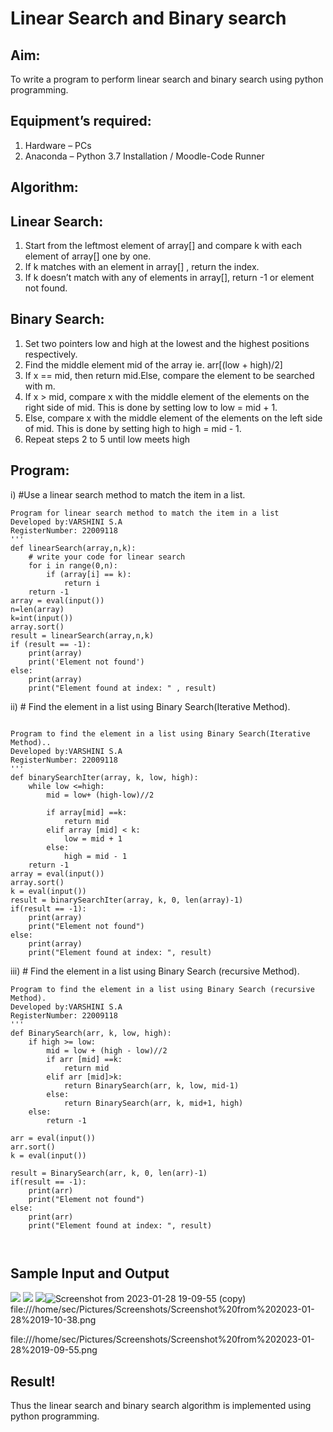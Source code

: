 # Linear Search and Binary search
## Aim:

To write a program to perform linear search and binary search using python programming.

## Equipment’s required:

1.	Hardware – PCs
2.	Anaconda – Python 3.7 Installation / Moodle-Code Runner

## Algorithm:

## Linear Search:

1.	Start from the leftmost element of array[] and compare k with each element of array[] one by one.
2.	If k matches with an element in array[] , return the index.
3.	If k doesn’t match with any of elements in array[], return -1 or element not found.

## Binary Search:

1.	Set two pointers low and high at the lowest and the highest positions respectively.
2.	Find the middle element mid of the array ie. arr[(low + high)/2]
3.	If x == mid, then return mid.Else, compare the element to be searched with m.
4.	If x > mid, compare x with the middle element of the elements on the right side of mid. This is done by setting low to low = mid + 1.
5.	Else, compare x with the middle element of the elements on the left side of mid. This is done by setting high to high = mid - 1.
6.	Repeat steps 2 to 5 until low meets high

## Program:


i)	#Use a linear search method to match the item in a list.
```
Program for linear search method to match the item in a list
Developed by:VARSHINI S.A
RegisterNumber: 22009118
'''
def linearSearch(array,n,k):
    # write your code for linear search
    for i in range(0,n):
        if (array[i] == k):
            return i
    return -1
array = eval(input())
n=len(array)
k=int(input())
array.sort()
result = linearSearch(array,n,k)
if (result == -1):
    print(array)
    print('Element not found')
else:
    print(array)
    print("Element found at index: " , result)
```

ii)	# Find the element in a list using Binary Search(Iterative Method).
```

Program to find the element in a list using Binary Search(Iterative Method)..
Developed by:VARSHINI S.A
RegisterNumber: 22009118
'''
def binarySearchIter(array, k, low, high):
    while low <=high:
        mid = low+ (high-low)//2
        
        if array[mid] ==k:
            return mid
        elif array [mid] < k:
            low = mid + 1
        else:
            high = mid - 1
    return -1
array = eval(input())
array.sort()
k = eval(input())
result = binarySearchIter(array, k, 0, len(array)-1)
if(result == -1):
    print(array)
    print("Element not found")
else:
    print(array)
    print("Element found at index: ", result)

```

iii)	# Find the element in a list using Binary Search (recursive Method).
```
Program to find the element in a list using Binary Search (recursive Method).
Developed by:VARSHINI S.A
RegisterNumber: 22009118
'''
def BinarySearch(arr, k, low, high):
    if high >= low:
        mid = low + (high - low)//2
        if arr [mid] ==k:
            return mid
        elif arr [mid]>k:
            return BinarySearch(arr, k, low, mid-1)
        else:
            return BinarySearch(arr, k, mid+1, high)
    else: 
        return -1
        
arr = eval(input())
arr.sort()
k = eval(input())

result = BinarySearch(arr, k, 0, len(arr)-1)
if(result == -1):
    print(arr)
    print("Element not found")
else:
    print(arr)
    print("Element found at index: ", result)



```
## Sample Input and Output
![](linear.png)
![](iterative.png)
![](recursive.png)![Screenshot from 2023-01-28 19-09-55 (copy)](https://user-images.githubusercontent.com/119401150/215270342-804c6473-cd82-4a59-9b3d-bde29514f240.png)
 file:///home/sec/Pictures/Screenshots/Screenshot%20from%202023-01-28%2019-10-38.png

file:///home/sec/Pictures/Screenshots/Screenshot%20from%202023-01-28%2019-09-55.png

## Result!

Thus the linear search and binary search algorithm is implemented using python programming.
